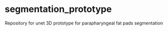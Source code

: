 # segmentation_prototype
 Repository for unet 3D prototype for parapharyngeal fat pads segmentation
